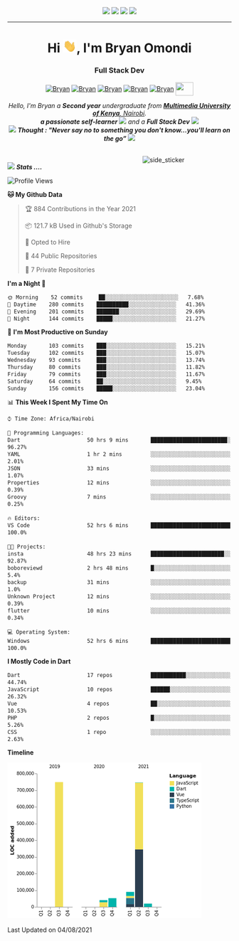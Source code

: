 
 <p align="center">
<img src="https://img.shields.io/badge/Age-20-blue" />
  <img src="https://img.shields.io/badge/Focus-Full%20Stack%20Development-brightgreen" />
  <img src="https://img.shields.io/badge/Lives-Nairobi-success" />
  <img src="https://img.shields.io/badge/Languages-English%20%26%20Swahili-brightgreen" />
</p>
<hr>
<h1 align="center">Hi <img src="https://raw.githubusercontent.com/ABSphreak/ABSphreak/master/gifs/Hi.gif" width="30px">, I'm Bryan Omondi</h1>
<h3 align="center">Full Stack Dev</h3>
<p align="center">
<a href="https://www.dev.to/bryanbill" target="blank"><img align="center" src="https://friconix.com/png/fi-swluxx-dev-to.png" alt="Bryan" height="30" width="40" /></a>
<a href="https://www.linkedin.com/in/bryanomondi254/" target="blank"><img align="center" src="https://image.flaticon.com/icons/png/128/174/174857.png" alt="Bryan" height="30" width="40" /></a>  
<a href="https://www.twitter.com/bryanbill" target="blank"><img align="center" src="https://help.twitter.com/content/dam/help-twitter/brand/logo.png" alt="Bryan" height="30" width="40" /></a>
<a href="https://www.instagram.com/bryan_bill/" target="blank"><img align="center" src="https://image.flaticon.com/icons/png/128/174/174855.png" alt="Bryan" height="30" width="40" /></a>
<a href="https://www.facebook.com/bryanbill/" target="blank"><img align="center" src="https://www.svgrepo.com/show/299425/facebook.svg" alt="Bryan" height="30" width="40" /></a>
 <a href = "mailto: bryanomondi254@gmail.com"><img align="center" src="https://seeklogo.com/images/G/gmail-new-2020-logo-32DBE11BB4-seeklogo.com.png" height="30" width="40" /></a>
</p>
</p>

<p align="center">
  <em>
    Hello, I'm Bryan a <b>Second year</b> undergraduate from <a href="https://mmu.ac.ke/"> <b>Multimedia University of Kenya</b>, Nairobi</a>. <br>
    <b>a passionate self-learner</b> <img src="https://github.com/TheDudeThatCode/TheDudeThatCode/blob/master/Assets/Developer.gif" width="30px"> and a <b>Full Stack Dev</b>&nbsp;<img src="https://github.com/TheDudeThatCode/TheDudeThatCode/blob/master/Assets/Designer.gif" width="36px">
  </em> 
  <br>
  <img src="https://media.giphy.com/media/gH3LO09IOiZIqePwv9/giphy.gif" width="50" /> <b><i align="center">Thought : "Never say no to something you don't know...you'll learn on the go”</i></b> <img src="https://media.giphy.com/media/qjqUcgIyRjsl2/giphy.gif" width="50" />
</p>
<br>
<img align="right" width=200px height=200px alt="side_sticker" src="https://media.giphy.com/media/TEnXkcsHrP4YedChhA/giphy.gif" />

<img src="https://media.giphy.com/media/iY8CRBdQXODJSCERIr/giphy.gif" width="30px">&nbsp;***Stats ....***
<!--START_SECTION:waka-->
![Profile Views](http://img.shields.io/badge/Profile%20Views-28-blue)

**🐱 My Github Data** 

> 🏆 884 Contributions in the Year 2021
 > 
> 📦 121.7 kB Used in Github's Storage 
 > 
> 💼 Opted to Hire
 > 
> 📜 44 Public Repositories 
 > 
> 🔑 7 Private Repositories  
 > 
**I'm a Night 🦉** 

```text
🌞 Morning    52 commits     ██░░░░░░░░░░░░░░░░░░░░░░░   7.68% 
🌆 Daytime    280 commits    ██████████░░░░░░░░░░░░░░░   41.36% 
🌃 Evening    201 commits    ███████░░░░░░░░░░░░░░░░░░   29.69% 
🌙 Night      144 commits    █████░░░░░░░░░░░░░░░░░░░░   21.27%

```
📅 **I'm Most Productive on Sunday** 

```text
Monday       103 commits    ███░░░░░░░░░░░░░░░░░░░░░░   15.21% 
Tuesday      102 commits    ███░░░░░░░░░░░░░░░░░░░░░░   15.07% 
Wednesday    93 commits     ███░░░░░░░░░░░░░░░░░░░░░░   13.74% 
Thursday     80 commits     ███░░░░░░░░░░░░░░░░░░░░░░   11.82% 
Friday       79 commits     ███░░░░░░░░░░░░░░░░░░░░░░   11.67% 
Saturday     64 commits     ██░░░░░░░░░░░░░░░░░░░░░░░   9.45% 
Sunday       156 commits    █████░░░░░░░░░░░░░░░░░░░░   23.04%

```


📊 **This Week I Spent My Time On** 

```text
⌚︎ Time Zone: Africa/Nairobi

💬 Programming Languages: 
Dart                     50 hrs 9 mins       ████████████████████████░   96.27% 
YAML                     1 hr 2 mins         ░░░░░░░░░░░░░░░░░░░░░░░░░   2.01% 
JSON                     33 mins             ░░░░░░░░░░░░░░░░░░░░░░░░░   1.07% 
Properties               12 mins             ░░░░░░░░░░░░░░░░░░░░░░░░░   0.39% 
Groovy                   7 mins              ░░░░░░░░░░░░░░░░░░░░░░░░░   0.25%

🔥 Editors: 
VS Code                  52 hrs 6 mins       █████████████████████████   100.0%

🐱‍💻 Projects: 
insta                    48 hrs 23 mins      ███████████████████████░░   92.87% 
boboreviewd              2 hrs 48 mins       █░░░░░░░░░░░░░░░░░░░░░░░░   5.4% 
backup                   31 mins             ░░░░░░░░░░░░░░░░░░░░░░░░░   1.0% 
Unknown Project          12 mins             ░░░░░░░░░░░░░░░░░░░░░░░░░   0.39% 
flutter                  10 mins             ░░░░░░░░░░░░░░░░░░░░░░░░░   0.34%

💻 Operating System: 
Windows                  52 hrs 6 mins       █████████████████████████   100.0%

```

**I Mostly Code in Dart** 

```text
Dart                     17 repos            ███████████░░░░░░░░░░░░░░   44.74% 
JavaScript               10 repos            ██████░░░░░░░░░░░░░░░░░░░   26.32% 
Vue                      4 repos             ██░░░░░░░░░░░░░░░░░░░░░░░   10.53% 
PHP                      2 repos             █░░░░░░░░░░░░░░░░░░░░░░░░   5.26% 
CSS                      1 repo              ░░░░░░░░░░░░░░░░░░░░░░░░░   2.63%

```


**Timeline**

![Chart not found](https://raw.githubusercontent.com/bryanbill/bryanbill/master/charts/bar_graph.png) 


 Last Updated on 04/08/2021
<!--END_SECTION:waka-->

